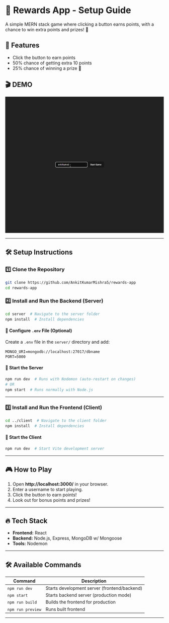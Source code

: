 # 🍪 Rewards App - Setup Guide

A simple MERN stack game where clicking a button earns points, with a chance to win extra points and prizes! 🚀

## 📌 Features
- Click the button to earn points
- 50% chance of getting extra 10 points
- 25% chance of winning a prize 🎉

## 🎬 DEMO
![Rewards App Demo](https://github.com/AnkitKumarMishra5/rewards-app/blob/c61b4559ce92cba71c3466ebb84d603013ea6948/client/public/rewards-app.gif)

---

## 🛠️ Setup Instructions

### **1️⃣ Clone the Repository**
```sh
git clone https://github.com/AnkitKumarMishra5/rewards-app
cd rewards-app
```

### **2️⃣ Install and Run the Backend (Server)**
```sh
cd server  # Navigate to the server folder
npm install  # Install dependencies
```
#### **📌 Configure `.env` File (Optional)**
Create a `.env` file in the `server/` directory and add:
```
MONGO_URI=mongodb://localhost:27017/dbname
PORT=5000
```
#### **🚀 Start the Server**
```sh
npm run dev  # Runs with Nodemon (auto-restart on changes)
# OR
npm start  # Runs normally with Node.js
```

---

### **3️⃣ Install and Run the Frontend (Client)**
```sh
cd ../client  # Navigate to the client folder
npm install  # Install dependencies
```
#### **🚀 Start the Client**
```sh
npm run dev  # Start Vite development server
```

---

## 🎮 How to Play
1. Open **http://localhost:3000/** in your browser.
2. Enter a username to start playing.
3. Click the button to earn points!
4. Look out for bonus points and prizes!

---

## 🔥 Tech Stack
- **Frontend:** React
- **Backend:** Node.js, Express, MongoDB w/ Mongoose
- **Tools:** Nodemon

---

## 🛠 Available Commands
| Command | Description |
|---------|-------------|
| `npm run dev` | Starts development server (frontend/backend) |
| `npm start` | Starts backend server (production mode) |
| `npm run build` | Builds the frontend for production |
| `npm run preview` | Runs built frontend |

---